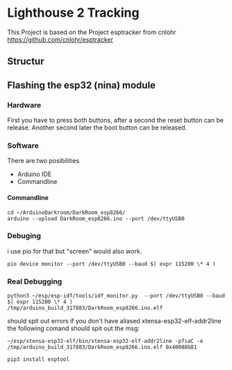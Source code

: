 # Lighthouse 2 Tracking 
This Project is based on the Project esptracker from cnlohr https://github.com/cnlohr/esptracker
## Structur 

## Flashing the esp32 (nina) module
### Hardware
First you have to press both buttons, after a second the reset button can be release.
Another second later the boot button can be released.
### Software
There are two posibilities

* Arduino IDE
* Commandline

#### Commandline
```
cd ~/ArduinoDarkroom/DarkRoom_esp8266/
arduino --upload DarkRoom_esp8266.ino --port /dev/ttyUSB0
```

### Debuging
i use pio for that but "screen" would also work.
```
pio device monitor --port /dev/ttyUSB0 --baud $( expr 115200 \* 4 )
```

### Real Debugging
```
python3 ~/esp/esp-idf/tools/idf_monitor.py  --port /dev/ttyUSB0 --baud $( expr 115200 \* 4 ) /tmp/arduino_build_317883/DarkRoom_esp8266.ino.elf
```

should spit out errors if you don't have aliased xtensa-esp32-elf-addr2line the following comand should spit out the msg:
```
~/esp/xtensa-esp32-elf/bin/xtensa-esp32-elf-addr2line -pfiaC -e /tmp/arduino_build_317883/DarkRoom_esp8266.ino.elf 0x40088b81
```







```
pip3 install esptool
```
